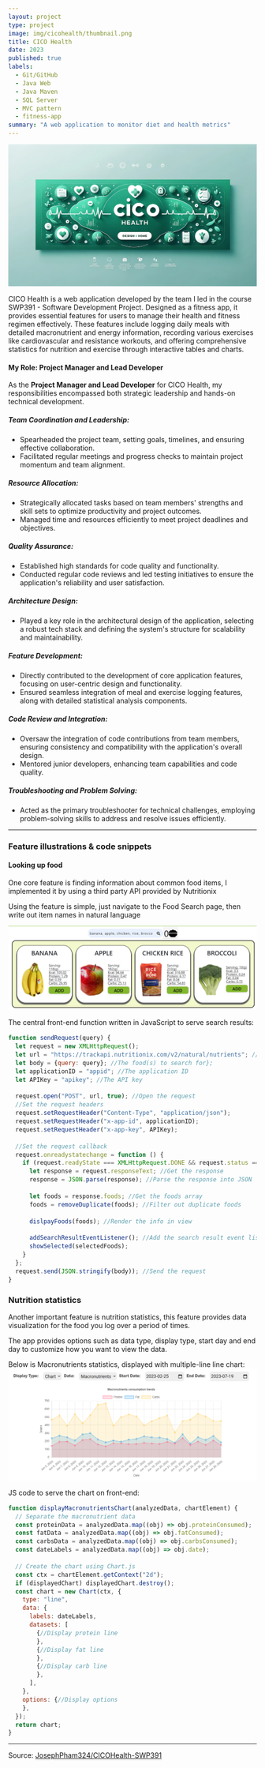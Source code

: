 ```yaml
---
layout: project
type: project
image: img/cicohealth/thumbnail.png
title: CICO Health
date: 2023
published: true
labels:
  - Git/GitHub
  - Java Web
  - Java Maven
  - SQL Server
  - MVC pattern
  - fitness-app
summary: "A web application to monitor diet and health metrics"
---
```


<img class="img-fluid" src="../img/cicohealth/header.png">

CICO Health is a web application developed by the team I led in the course SWP391 - Software Development Project. Designed as a fitness app, it provides essential features for users to manage their health and fitness regimen effectively. These features include logging daily meals with detailed macronutrient and energy information, recording various exercises like cardiovascular and resistance workouts, and offering comprehensive statistics for nutrition and exercise through interactive tables and charts.

#### **My Role: Project Manager and Lead Developer**

As the **Project Manager and Lead Developer** for CICO Health, my responsibilities encompassed both strategic leadership and hands-on technical development.

##### **Team Coordination and Leadership:**
- Spearheaded the project team, setting goals, timelines, and ensuring effective collaboration.
- Facilitated regular meetings and progress checks to maintain project momentum and team alignment.

##### **Resource Allocation:**
- Strategically allocated tasks based on team members' strengths and skill sets to optimize productivity and project outcomes.
- Managed time and resources efficiently to meet project deadlines and objectives.

##### **Quality Assurance:**
- Established high standards for code quality and functionality.
- Conducted regular code reviews and led testing initiatives to ensure the application's reliability and user satisfaction.

##### **Architecture Design:**
- Played a key role in the architectural design of the application, selecting a robust tech stack and defining the system's structure for scalability and maintainability.

##### **Feature Development:**
- Directly contributed to the development of core application features, focusing on user-centric design and functionality.
- Ensured seamless integration of meal and exercise logging features, along with detailed statistical analysis components.

##### **Code Review and Integration:**
- Oversaw the integration of code contributions from team members, ensuring consistency and compatibility with the application's overall design.
- Mentored junior developers, enhancing team capabilities and code quality.

##### **Troubleshooting and Problem Solving:**
- Acted as the primary troubleshooter for technical challenges, employing problem-solving skills to address and resolve issues efficiently.
<hr>

### Feature illustrations & code snippets

#### Looking up food
One core feature is finding information about common food items, I implemented it by using a third party API provided by Nutritionix

Using the feature is simple, just navigate to the Food Search page, then write out item names in natural language

<img class="img-fluid" alt="Food Search Example" src="../img/cicohealth/foodsearch.png">

The central front-end function written in JavaScript to serve search results:
```javascript
function sendRequest(query) {
  let request = new XMLHttpRequest();
  let url = "https://trackapi.nutritionix.com/v2/natural/nutrients"; //The URL to send the request to
  let body = {query: query}; //The food(s) to search for};
  let applicationID = "appid"; //The application ID
  let APIKey = "apikey"; //The API key

  request.open("POST", url, true); //Open the request
  //Set the request headers
  request.setRequestHeader("Content-Type", "application/json");
  request.setRequestHeader("x-app-id", applicationID);
  request.setRequestHeader("x-app-key", APIKey);

  //Set the request callback
  request.onreadystatechange = function () {
    if (request.readyState === XMLHttpRequest.DONE && request.status === 200) {
      let response = request.responseText; //Get the response
      response = JSON.parse(response); //Parse the response into JSON

      let foods = response.foods; //Get the foods array
      foods = removeDuplicate(foods); //Filter out duplicate foods

      dislpayFoods(foods); //Render the info in view
      
      addSearchResultEventListener(); //Add the search result event listener
      showSelected(selectedFoods);
    }
  };
  request.send(JSON.stringify(body)); //Send the request
}
```
### Nutrition statistics
Another important feature is nutrition statistics, this feature provides data visualization for the food you log over a period of times.

The app provides options such as data type, display type, start day and end day to customize how you want to view the data.

Below is Macronutrients statistics, displayed with multiple-line line chart:
<img class="img-fluid" alt ="Macronutrients Chart Stats Example" src="../img/cicohealth/macrostats.png"> 

JS code to serve the chart on front-end:
```javascript
function displayMacronutrientsChart(analyzedData, chartElement) {
  // Separate the macronutrient data
  const proteinData = analyzedData.map((obj) => obj.proteinConsumed);
  const fatData = analyzedData.map((obj) => obj.fatConsumed);
  const carbsData = analyzedData.map((obj) => obj.carbsConsumed);
  const dateLabels = analyzedData.map((obj) => obj.date);

  // Create the chart using Chart.js
  const ctx = chartElement.getContext("2d");
  if (displayedChart) displayedChart.destroy();
  const chart = new Chart(ctx, {
    type: "line",
    data: {
      labels: dateLabels,
      datasets: [
        {//Display protein line
        },
        {//Display fat line
        },
        {//Display carb line
        },
      ],
    },
    options: {//Display options
    },
  });
  return chart;
}
```

<hr>

Source: <a href="https://github.com/JosephPham324/CICOHealth-SWP391"><i class="large github icon "></i>JosephPham324/CICOHealth-SWP391</a>
